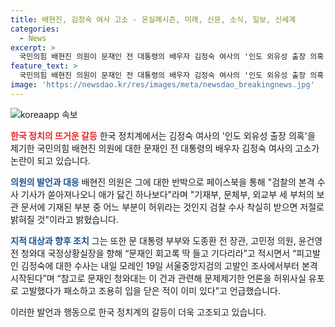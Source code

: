 ```yaml
---
title: 배현진, 김정숙 여사 고소 - 온실메시즌, 미래, 신문, 소식, 일보, 신세계
categories:
  - News
excerpt: >
  국민의힘 배현진 의원이 문재인 전 대통령의 배우자 김정숙 여사의 '인도 외유성 출장 의혹'을 제기한 것에 대해 명예훼손 혐의로 고소당했다. 의원은 검찰의 본격 수사를 비판하며, 기재부, 문체부, 외교부의 보관 문서에 허위가 있는지 수사를 착실히 받을 것을 요구했다. 또한 문재인 대통령 부부와 다른 인물들에 대한 언급과 함께 김정숙 여사에 대한 수사도 언급했다. 해당 내용은 19일 서울중앙지검에서 본격적인 조사가 시작될 예정이라고 밝힌 바 있다.
feature_text: >
  국민의힘 배현진 의원이 문재인 전 대통령의 배우자 김정숙 여사의 '인도 외유성 출장 의혹'을 제기한 것에 대해 명예훼손 혐의로 고소당했다. 의원은 검찰의 본격 수사를 비판하며, 기재부, 문체부, 외교부의 보관 문서에 허위가 있는지 수사를 착실히 받을 것을 요구했다. 또한 문재인 대통령 부부와 다른 인물들에 대한 언급과 함께 김정숙 여사에 대한 수사도 언급했다. 해당 내용은 19일 서울중앙지검에서 본격적인 조사가 시작될 예정이라고 밝힌 바 있다.
image: 'https://newsdao.kr/res/images/meta/newsdao_breakingnews.jpg'
---
```


<p><img src="https://newsdao.kr/res/images/meta/newsdao_breakingnews.jpg" alt="koreaapp 속보" /></p>

<p><b><span style="color: #ee2323;">한국 정치의 뜨거운 갈등</span></b>
한국 정치계에서는 김정숙 여사의 '인도 외유성 출장 의혹'을 제기한 국민의힘 배현진 의원에 대한 문재인 전 대통령의 배우자 김정숙 여사의 고소가 논란이 되고 있습니다. </p>

<p><b><span style="color: #1a5490;">의원의 발언과 대응</span></b>
배현진 의원은 그에 대한 반박으로 페이스북을 통해 "검찰의 본격 수사 기사가 쏟아져나오니 애가 닳긴 하나보다"라며 "기재부, 문체부, 외교부 세 부처의 보관 문서에 기재된 부분 중 어느 부분이 허위라는 것인지 검찰 수사 착실히 받으면 저절로 밝혀질 것"이라고 밝혔습니다.</p>

<p><b><span style="color: #1a5490;">지적 대상과 향후 조치</span></b>
그는 또한 문 대통령 부부와 도종환 전 장관, 고민정 의원, 윤건영 전 청와대 국정상황실장을 향해 “문재인 회고록 딱 들고 기다리라”고 적시면서 “피고발인 김정숙에 대한 수사는 내일 모레인 19일 서울중앙지검의 고발인 조사에서부터 본격 시작된다”며 “참고로 문재인 청와대는 이 건과 관련해 문제제기한 언론을 허위사실 유포로 고발했다가 패소하고 조용히 입을 닫은 적이 이미 있다”고 언급했습니다.</p>

<p>이러한 발언과 행동으로 한국 정치계의 갈등이 더욱 고조되고 있습니다.</p>

